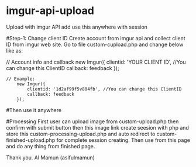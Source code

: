 # imgur-api-upload
Upload with imgur API add use this anywhere with session

#Step-1: Change client ID
    Create account from imgur api and collect client ID from imgur web site.
    Go to file custom-cupload.php and change below like as:
   
   // Account info and callback
            new Imgur({
                clientid: 'YOUR CLIENT ID', //You can change this ClientID
                callback: feedback
            });

    // Example:
        new Imgur({
            clientid: '1d2af99f5v804fb', //You can change this ClientID
            callback: feedback
        });

#Then use it anywhere

#Processing
    First user can upload image from custom-upload.php then confirm with submit button then this image link create seesion with php and store this custom-processing-upload.php and auto redirect to custom-finished-upload.php for complete session creating. Then use from this page and do any thing from finished page.

Thank you.
Al Mamun (asifulmamun)